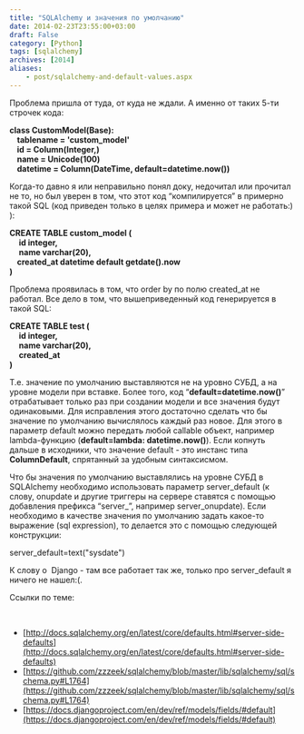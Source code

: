 ```yaml
---
title: "SQLAlchemy и значения по умолчанию"
date: 2014-02-23T23:55:00+03:00
draft: False
category: [Python]
tags: [sqlalchemy]
archives: [2014]
aliases:
    - post/sqlalchemy-and-default-values.aspx
---
```



Проблема пришла от туда, от куда не ждали. А именно от таких 5-ти строчек кода:

**class CustomModel(Base):<br />    __tablename__ = 'custom_model'<br />    id = Column(Integer,)<br />    name = Unicode(100)<br />    datetime = Column(DateTime, default=datetime.now())**

Когда-то давно я или неправильно понял доку, недочитал или прочитал не то, но был уверен в том, что этот код “компилируется” в примерно такой SQL (код приведен только в целях примера и может не работать:) ):

**CREATE TABLE custom_model (<br />     id integer,<br />     name varchar(20),<br />    created_at datetime default getdate().now<br />)**

Проблема проявилась в том, что order by по полю created_at не работал. Все дело в том, что вышеприведенный код генерируется в такой SQL:

**CREATE TABLE test (<br />     id integer,<br />     name varchar(20),<br />     created_at<br />)**

Т.е. значение по умолчанию выставляются не на уровно СУБД, а на уровне модели при вставке. Более того, код “**default=datetime.now()**” отрабатывает только раз при создании модели и все значения будут одинаковыми. Для исправления этого достаточно сделать что бы значение по умолчанию вычислялось каждый раз новое. Для этого в параметр default можно передать любой callable объект, например lambda-функцию (**default=lambda: datetime.now()**). Если копнуть дальше в исходники, что значение default - это инстанс типа **ColumnDefault**, спрятанный за удобным синтаксисмом.

Что бы значения по умолчанию выставлялись на уровне СУБД в SQLAlchemy необходимо использовать параметр server_default (к слову, onupdate и другие триггеры на сервере ставятся с помощью добавления префикса “server_”, например server_onupdate). Если необходимо в качестве значения по умолчанию задать какое-то выражение (sql expression), то делается это с помощью следующей конструкции:

server_default=text("sysdate")

К слову о  Django - там все работает так же, только про server_default я ничего не нашел:(.

Ссылки по теме:

 

- [http://docs.sqlalchemy.org/en/latest/core/defaults.html#server-side-defaults](http://docs.sqlalchemy.org/en/latest/core/defaults.html#server-side-defaults)
- [https://github.com/zzzeek/sqlalchemy/blob/master/lib/sqlalchemy/sql/schema.py#L1764](https://github.com/zzzeek/sqlalchemy/blob/master/lib/sqlalchemy/sql/schema.py#L1764)
- [https://docs.djangoproject.com/en/dev/ref/models/fields/#default](https://docs.djangoproject.com/en/dev/ref/models/fields/#default)

 

